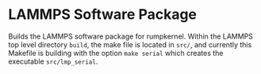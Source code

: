 # LAMMPS Software Package

Builds the LAMMPS software package for rumpkernel. Within the LAMMPS top level directory ```build```, the make file is located in ```src/```, and currently this Makefile is building with the option ```make serial``` which creates the executable ```src/lmp_serial```. 
